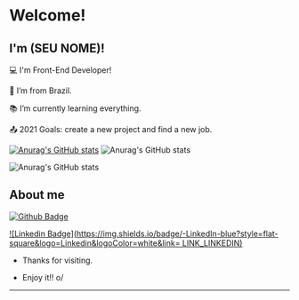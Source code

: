 # Welcome!

 

## I'm (SEU NOME)!

 

:computer: I'm Front-End Developer!

:house_with_garden: I’m from Brazil.

:books: I’m currently learning everything.

:outbox_tray: 2021 Goals: create a new project and find a new job.


[![Anurag's GitHub stats](https://github-readme-stats.vercel.app/api?username=MuriloPerez10)](https://github.com/anuraghazra/github-readme-stats) ![Anurag's GitHub stats](https://github-readme-stats.vercel.app/api?username=MuriloPerez10&show_icons=true&theme=tokyonight)

![Anurag's GitHub stats](https://github-readme-stats.vercel.app/api?username=MuriloPerez10&show_icons=true&theme=onedark)

## About me

[![Github Badge](https://img.shields.io/badge/-Github-000?style=flat-square&logo=Github&logoColor=white&link=LINK_GIT)](LINK_GIT)

[![Linkedin Badge](https://img.shields.io/badge/-LinkedIn-blue?style=flat-square&logo=Linkedin&logoColor=white&link= LINK_LINKEDIN)]( LINK_LINKEDIN)



- Thanks for visiting.

- Enjoy it!! o/

----------------------------------------------------------------------------------
